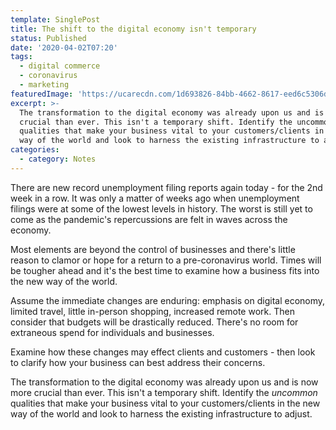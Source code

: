 ```yaml
---
template: SinglePost
title: The shift to the digital economy isn't temporary
status: Published
date: '2020-04-02T07:20'
tags:
  - digital commerce
  - coronavirus
  - marketing
featuredImage: 'https://ucarecdn.com/1d693826-84bb-4662-8617-eed6c5306d62/'
excerpt: >-
  The transformation to the digital economy was already upon us and is now more
  crucial than ever. This isn't a temporary shift. Identify the uncommon
  qualities that make your business vital to your customers/clients in the new
  way of the world and look to harness the existing infrastructure to adjust.
categories:
  - category: Notes
---
```

There are new record unemployment filing reports again today - for the 2nd week in a row. It was only a matter of weeks ago when unemployment filings were at some of the lowest levels in history. The worst is still yet to come as the pandemic's repercussions are felt in waves across the economy.

Most elements are beyond the control of businesses and there's little reason to clamor or hope for a return to a pre-coronavirus world. Times will be tougher ahead and it's the best time to examine how a business fits into the new way of the world.

Assume the immediate changes are enduring: emphasis on digital economy, limited travel, little in-person shopping, increased remote work. Then consider that budgets will be drastically reduced. There's no room for extraneous spend for individuals and businesses.

Examine how these changes may effect clients and customers - then look to clarify how your business can best address their concerns.

The transformation to the digital economy was already upon us and is now more crucial than ever. This isn't a temporary shift. Identify the _uncommon_ qualities that make your business vital to your customers/clients in the new way of the world and look to harness the existing infrastructure to adjust.
